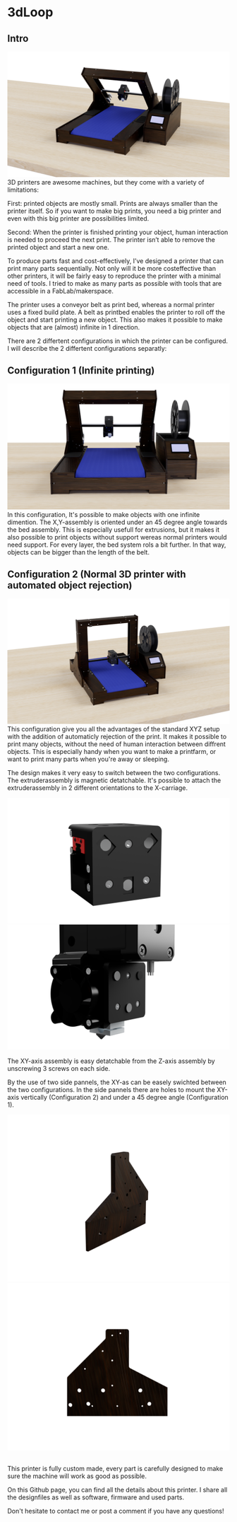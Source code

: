 # 3dLoop
## Intro
![](Renders/FinalRender_Assembly1.png)
3D printers are awesome machines, but they come with a variety of limitations:

First: printed objects are mostly small. Prints are always smaller than the printer itself. So if you want to make big prints, you need a big printer and even with this big printer are possibilities limited.

Second: When the printer is finished printing your object, human interaction is needed to proceed the next print. The printer isn’t able to remove the printed object and start a new one.


To produce parts fast and cost-effectively, I’ve designed a printer that can print many parts sequentially. Not only will it be more costeffective than other printers, it will be fairly easy to reproduce the printer with a minimal need of tools. I tried to make as many parts as possible with tools that are accessible in a FabLab/makerspace.

The printer uses a conveyor belt as print bed, whereas a normal printer uses a fixed build plate. A belt as printbed enables the printer to roll off the object and start printing a new object. This also makes it possible to make objects that are (almost) infinite in 1 direction.

There are 2 differtent configurations in which the printer can be configured.
I will describe the 2 differtent configurations separatly:

## Configuration 1 (Infinite printing)
![](Renders/FinalRender_Assembly2.png)
In this configuration, It's possible to make objects with one infinite dimention.
The X,Y-assembly is oriented under an 45 degree angle towards the bed assembly.
This is especially usefull for extrusions, but it makes it also possible to print objects without support wereas normal printers would need support. For every layer, the bed system rols a bit further. In that way, objects can be bigger than the length of the belt.

## Configuration 2 (Normal 3D printer with automated object rejection)
![](Renders/NormalSetup_Final.PNG)
This configuration give you all the advantages of the standard XYZ setup with the addition of automaticly rejection of the print. It makes it possible to print many objects, without the need of human interaction between diffrent objects. This is especially handy when you want to make a printfarm, or want to print many parts when you're away or sleeping.

The design makes it very easy to switch between the two configurations. The extruderassembly is magnetic detatchable. It's possible to attach the extruderassembly in 2 different orientations to the X-carriage.

![](Renders/FinalRender_Montage_Printkop1.png)
![](Renders/FinalRender_Montage_Printkop2.png)

The XY-axis assembly is easy detatchable from the Z-axis assembly by unscrewing 3 screws on each side.

By the use of two side pannels, the XY-as can be easely swichted between the two configurations. In the side pannels there are holes to mount the XY-axis vertically (Configuration 2) and under a 45 degree angle (Configuration 1).

![](Renders/FinalRender_Montageplaat1.png)
![](Renders/FinalRender_Montageplaat2.png)




##
This printer is fully custom made, every part is carefully designed to make sure the machine will work as good as possible.

On this Github page, you can find all the details about this printer. I share all the designfiles as well as software, firmware and used parts.

Don't hesitate to contact me or post a comment if you have any questions!


